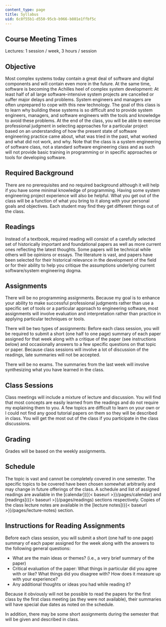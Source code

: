 ```yaml
---
content_type: page
title: Syllabus
uid: 6c8f55b1-d550-95cb-b966-b801e1ffbf5c
---
```


Course Meeting Times
--------------------

Lectures: 1 session / week, 3 hours / session

Objective
---------

Most complex systems today contain a great deal of software and digital components and will contain even more in the future. At the same time, software is becoming the Achilles heel of complex system development: At least half of all large software-intensive system projects are cancelled or suffer major delays and problems. System engineers and managers are often unprepared to cope with this new technology. The goal of this class is to learn why building these systems is so difficult and to provide system engineers, managers, and software engineers with the tools and knowledge to avoid these problems. At the end of the class, you will be able to exercise professional judgment in selecting approaches for a particular project based on an understanding of how the present state of software engineering practice came about, what was tried in the past, what worked and what did not work, and why. Note that the class is a system engineering of software class, not a standard software engineering class and as such will not provide basic training in programming or in specific approaches or tools for developing software.

Required Background
-------------------

There are no prerequisites and no required background although it will help if you have some minimal knowledge of programming. Having some system engineering project experience will also be helpful. What you get out of the class will be a function of what you bring to it along with your personal goals and objectives. Each student may find they get different things out of the class.

Readings
--------

Instead of a textbook, required reading will consist of a carefully selected set of historically important and foundational papers as well as more current ones reflecting the latest thoughts. Some papers will be technical while others will be opinions or essays. The literature is vast, and papers have been selected for their historical relevance in the development of the field or for their ability to help you critique the assumptions underlying current software/system engineering dogma.

Assignments
-----------

There will be no programming assignments. Because my goal is to enhance your ability to make successful professional judgments rather than use a specific set of tools or a particular approach to engineering software, most assignments will involve evaluation and interpretation rather than practice in applying particular techniques or tools.

There will be two types of assignments: Before each class session, you will be required to submit a short (one half to one page) summary of each paper assigned for that week along with a critique of the paper (see instructions below) and occasionally answers to a few specific questions on that topic or paper. Because class sessions will involve a lot of discussion of the readings, late summaries will not be accepted.

There will be no exams. The summaries from the last week will involve synthesizing what you have learned in the class.

Class Sessions
--------------

Class meetings will include a mixture of lecture and discussion. You will find that most concepts are easily learned from the readings and do not require my explaining them to you. A few topics are difficult to learn on your own or I could not find any good tutorial papers on them so they will be described in class. You will get the most out of the class if you participate in the class discussions.

Grading
-------

Grades will be based on the weekly assignments.

Schedule
--------

The topic is vast and cannot be completely covered in one semester. The specific topics to be covered have been chosen somewhat arbitrarily and may change in future offerings of the class. A schedule and list of assigned readings are available in the [calendar]({{< baseurl >}}/pages/calendar) and [readings]({{< baseurl >}}/pages/readings) sections respectively. Copies of the class lecture notes are available in the [lecture notes]({{< baseurl >}}/pages/lecture-notes) section.

Instructions for Reading Assignments
------------------------------------

Before each class session, you will submit a short (one half to one page) summary of each paper assigned for the week along with the answers to the following general questions:

*   What are the main ideas or themes? (i.e., a very brief summary of the paper)
*   Critical evaluation of the paper: What things in particular did you agree with or like? What things did you disagree with? How does it measure up with your experience?
*   Any additional thoughts or ideas you had while reading it?

Because it obviously will not be possible to read the papers for the first class by the first class meeting (as they were not available), their summaries will have special due dates as noted on the schedule.

In addition, there may be some short assignments during the semester that will be given and described in class.